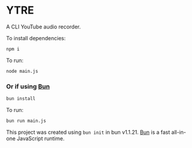 # YTRE

A CLI YouTube audio recorder.



To install dependencies:

```bash
npm i
```

To run:

```bash
node main.js
```


### Or if using [ Bun ](https://bun.sh)

```bash
bun install
```

To run:

```bash
bun run main.js
```

This project was created using `bun init` in bun v1.1.21. [Bun](https://bun.sh) is a fast all-in-one JavaScript runtime.

